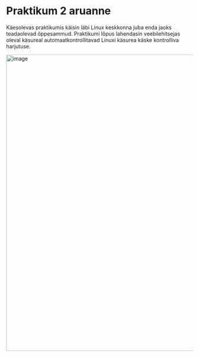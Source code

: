 # Praktikum 2 aruanne
Käesolevas praktikumis käisin läbi Linux keskkonna juba enda jaoks teadaolevad õppesammud. Praktikumi lõpus lahendasin veebilehitsejas oleval käsureal automaatkontrollitavad Linuxi käsurea käske kontrolliva harjutuse. 

<img width="1279" height="798" alt="image" src="https://github.com/user-attachments/assets/98422596-bc01-4e94-825a-d7d33b951779" />
